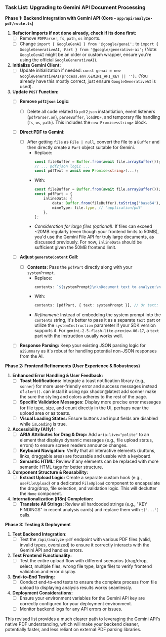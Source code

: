 
### Task List: Upgrading to Gemini API Document Processing 

**Phase 1: Backend Integration with Gemini API (Core - `app/api/analyze-pdf/route.ts`)**

1.  **Refactor Imports if not done already, check if its done first:**
    *   [ ] Remove `PDFParser`, `fs`, `path`, `os` imports.
    *   [ ] Change `import { GoogleGenAI } from '@google/genai';` to `import { GoogleGenerativeAI, Part } from '@google/generative-ai';` (Note: `GoogleGenAI` might be an older or custom wrapper, ensure you're using the official `GoogleGenerativeAI`).

2.  **Initialize Gemini Client:**
    *   [ ] Update initialization if needed: `const genai = new GoogleGenerativeAI(process.env.GEMINI_API_KEY || '');` (You already have this mostly correct, just ensure `GoogleGenerativeAI` is used).

3.  **Update `POST` Function:**
    *   [ ] **Remove `pdf2json` Logic:**
        *   [ ] Delete all code related to `pdf2json` instantiation, event listeners (`pdfParser.on`), `parseBuffer`, `loadPDF`, and temporary file handling (`fs`, `os`, `path`). This includes the `new Promise<string>` block.
    *   [ ] **Direct PDF to Gemini:**
        *   [ ] After getting `file` as `File | null`, convert the file to a `Buffer` and then directly create a `Part` object suitable for Gemini.
            *   Replace:
                ```typescript
                const fileBuffer = Buffer.from(await file.arrayBuffer());
                // ... pdf2json logic ...
                const pdfText = await new Promise<string>(...);
                ```
            *   With:
                ```typescript
                const fileBuffer = Buffer.from(await file.arrayBuffer());
                const pdfPart = {
                    inlineData: {
                        data: Buffer.from(fileBuffer).toString('base64'),
                        mimeType: file.type, // 'application/pdf'
                    },
                };
                ```
            *   *Consideration for large files (optional):* If files can exceed ~20MB regularly (even though your frontend limits to 50MB), you'd use the Gemini File API for truly large documents, as discussed previously. For now, `inlineData` should be sufficient given the 50MB frontend limit.
    *   [ ] **Adjust `generateContent` Call:**
        
        *   [ ] **Contents:** Pass the `pdfPart` directly along with your `systemPrompt`.
            *   Replace:
                ```typescript
                contents: `${systemPrompt}\n\nDocument text to analyze:\n${truncatedText}`,
                ```
            *   With:
                ```typescript
                contents: [pdfPart, { text: systemPrompt }], // Or text: `${systemPrompt}\n\nAnalyze the attached document:`
                ```
            *   *Refinement:* Instead of embedding the system prompt into the `contents` string, it's better to pass it as a separate `text` part or utilize the `systemInstruction` parameter if your SDK version supports it. For `gemini-2.5-flash-lite-preview-06-17`, a `text` part with the instruction usually works well.
  
    *   [ ] **Response Parsing:** Keep your existing JSON parsing logic for `aiSummary` as it's robust for handling potential non-JSON responses from the AI.

**Phase 2: Frontend Refinements (User Experience & Robustness)**

1.  **Enhanced Error Handling & User Feedback:**
    *   [ ] **Toast Notifications:** Integrate a toast notification library (e.g., `sonner`) for more user-friendly error and success messages instead of `alert()`. can install it using npx shadcn@latest add sonner make the sure the styling and colors adheres to the rest of the page.
    *   [ ] **Specific Validation Messages:** Display more precise error messages for file type, size, and count directly in the UI, perhaps near the upload area or as toasts.
    *   [ ] **Visual Loading States:** Ensure buttons and input fields are disabled while `isLoading` is true.

2.  **Accessibility (A11y):**
    *   [ ] **ARIA Attributes for Drag & Drop:** Add `aria-live="polite"` to an element that displays dynamic messages (e.g., file upload status, errors) to ensure screen readers announce changes.
    *   [ ] **Keyboard Navigation:** Verify that all interactive elements (buttons, links, draggable area) are focusable and usable with a keyboard.
    *   [ ] **Semantic HTML:** Review if any elements can be replaced with more semantic HTML tags for better structure.

3.  **Component Structure & Reusability:**
    *   [ ] **Extract Upload Logic:** Create a separate custom hook (e.g., `useFileUpload`) or a dedicated `FileUpload` component to encapsulate the drag/drop, file selection, and validation logic. This will declutter the `Home` component.

4.  **Internationalization (i18n) Completion:**
    *   [ ] **Translate All Strings:** Review all hardcoded strings (e.g., "KEY FINDINGS" in recent analysis cards) and replace them with `t('...')` calls.

**Phase 3: Testing & Deployment**

1.  **Test Backend Integration:**
    *   [ ] Test the `/api/analyze-pdf` endpoint with various PDF files (valid, invalid types, oversized) to ensure it correctly interacts with the Gemini API and handles errors.
2.  **Test Frontend Functionality:**
    *   [ ] Test the entire upload flow with different scenarios (drag/drop, select, multiple files, wrong file type, large file) to verify frontend validation and error display.
3.  **End-to-End Testing:**
    *   [ ] Conduct end-to-end tests to ensure the complete process from file upload to displaying analysis results works seamlessly.
4.  **Deployment Considerations:**
    *   [ ] Ensure your environment variables for the Gemini API key are correctly configured for your deployment environment.
    *   [ ] Monitor backend logs for any API errors or issues.

This revised list provides a much clearer path to leveraging the Gemini API's native PDF understanding, which will make your backend cleaner, potentially faster, and less reliant on external PDF parsing libraries.